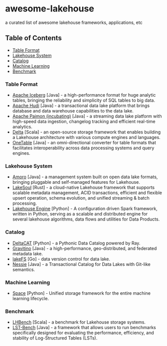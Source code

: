 # awesome-lakehouse
a curated list of awesome lakehouse frameworks, applications, etc

## Table of Contents

- [Table Format](#table-format)
- [Lakehouse System](#lakehouse-system)
- [Catalog](#catalog)
- [Machine Learning](#machine-learning)
- [Benchmark](#benchmark)

### Table Format

- [Apache Iceberg](https://github.com/apache/iceberg) [Java] - a high-performance format for huge analytic tables, bringing the reliability and simplicity of SQL tables to big data.
- [Apache Hudi](https://github.com/apache/hudi) [Java] - a transactional data lake platform that brings database and data warehouse capabilities to the data lake.
- [Apache Paimon (incubating)](https://github.com/apache/incubator-paimon) [Java] - a streaming data lake platform with high-speed data ingestion, changelog tracking and efficient real-time analytics.
- [Delta](https://github.com/delta-io/delta/) [Scala] - an open-source storage framework that enables building a Lakehouse architecture with various compute engines and languages.
- [OneTable](https://github.com/onetable-io/onetable) [Java] - an omni-directional converter for table formats that facilitates interoperability across data processing systems and query engines.

### Lakehouse System

- [Amoro](https://github.com/NetEase/amoro) [Java] - a management system built on open data lake formats, bringing pluggable and self-managed features for Lakehouse.
- [LakeSoul](https://github.com/lakesoul-io/LakeSoul) [Rust] - a cloud-native Lakehouse framework that supports scalable metadata management, ACID transactions, efficient and flexible upsert operation, schema evolution, and unified streaming & batch processing.
- [Lakehouse Engine](https://github.com/adidas/lakehouse-engine) [Python] - A configuration driven Spark framework, written in Python, serving as a scalable and distributed engine for several lakehouse algorithms, data flows and utilities for Data Products.

### Catalog

- [DeltaCAT](https://github.com/ray-project/deltacat) [Python] - a Pythonic Data Catalog powered by Ray.
- [Gravitino](https://github.com/datastrato/gravitino) [Java] - a high-performance, geo-distributed, and federated metadata lake.
- [lakeFS](https://github.com/treeverse/lakeFS) [Go] - data version control for data lake.
- [Nessie](https://github.com/projectnessie/nessie) [Java] - a Transactional Catalog for Data Lakes with Git-like semantics.

### Machine Learning

- [Space](https://github.com/google/space) [Python] - Unified storage framework for the entire machine learning lifecycle.

### Benchmark

- [LHBench](https://github.com/lhbench/lhbench) [Scala] - a benchmark for Lakehouse storage systems.
- [LST-Bench](https://github.com/microsoft/lst-bench) [Java] - a framework that allows users to run benchmarks specifically designed for evaluating the performance, efficiency, and stability of Log-Structured Tables (LSTs).
